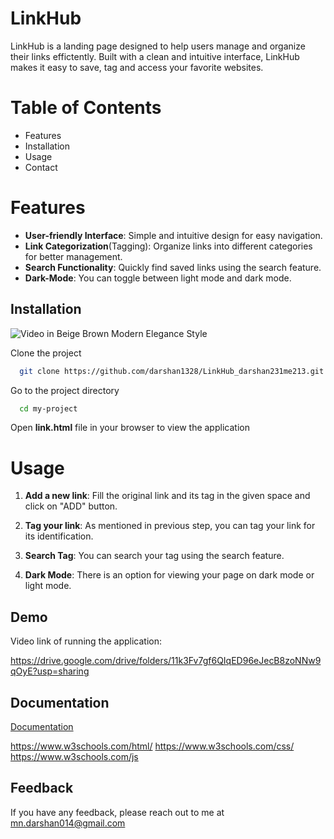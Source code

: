 # LinkHub

LinkHub is a landing page designed to help users manage and organize their links effictently. Built with a clean and intuitive interface, LinkHub makes it easy to save, tag and access your favorite websites.


# Table of Contents

- Features
- Installation
- Usage
- Contact

# Features

- **User-friendly Interface**: Simple and  intuitive design for easy navigation.
- **Link Categorization**(Tagging): Organize links into different categories for better management.
- **Search Functionality**: Quickly find saved links using the search feature.
- **Dark-Mode**: You can toggle between light mode and dark mode.






## Installation

![Video in Beige Brown Modern Elegance Style](https://github.com/user-attachments/assets/f5e938a9-5906-4bbb-ba23-1bd0e648901a)

Clone the project

```bash
  git clone https://github.com/darshan1328/LinkHub_darshan231me213.git
```

Go to the project directory

```bash
  cd my-project
```

Open **link.html** file in your browser to view the application




# Usage

1.  **Add a new link**: Fill the original link and its tag in the given space and click on "ADD" button.

2. **Tag your link**: As mentioned in previous step, you can tag your link for its identification.

3. **Search Tag**: You can search your tag using the search feature.

4. **Dark Mode**: There is an option for viewing your page on dark mode or light mode.
## Demo

Video link of running the application:

https://drive.google.com/drive/folders/11k3Fv7gf6QIqED96eJecB8zoNNw9qOyE?usp=sharing


## Documentation

[Documentation](https://linktodocumentation)

https://www.w3schools.com/html/
https://www.w3schools.com/css/
https://www.w3schools.com/js


## Feedback

If you have any feedback, please reach out to me at mn.darshan014@gmail.com
